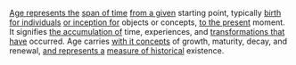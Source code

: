 
[Age represents the](1/2/2/1/2/.Age) [span of time](1/2/2/3/1/_Duration-Instant) [from a given](1/1/3/2/3/3/1/3/3/1/.Formula%20Derivation) starting point, typically [birth for individuals](2/1/1/2/2/2/1/2/3/.Birth) [or inception for](2/3/3/3/3/3/.Futuristic%20Vision) objects or concepts, [to the present](1/2/2/3/.Present) moment. It signifies [the accumulation of](1/1/3/2/3/2/3/.Accumulation) time, experiences, and [transformations that have](3/3/2/2/2/3/2/.Transformation) occurred. Age carries [with it concepts](3/2/1/1/3/.Implementation) of growth, maturity, decay, and renewal, [and represents a](1/3/3/1/2/2/_Opposition-Conjunction) [measure of historical](3/2/2/1/1/.Measures) existence.

